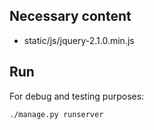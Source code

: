 ## Necessary content

* static/js/jquery-2.1.0.min.js

## Run

For debug and testing purposes:

```
./manage.py runserver
```
